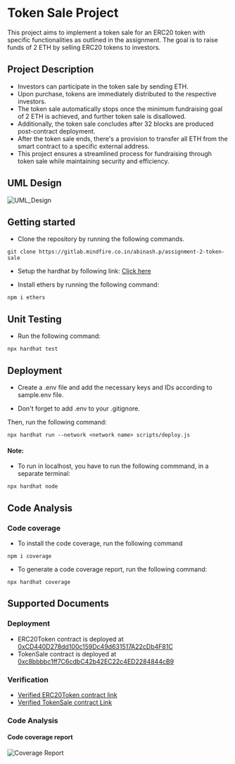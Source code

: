 # Token Sale Project

This project aims to implement a token sale for an ERC20 token with specific functionalities as outlined in the assignment. The goal is to raise funds of 2 ETH by selling ERC20 tokens to investors.

## Project Description
- Investors can participate in the token sale by sending ETH.
- Upon purchase, tokens are immediately distributed to the respective investors. 
- The token sale automatically stops once the minimum fundraising goal of 2 ETH is achieved, and further token sale is disallowed.
- Additionally, the token sale concludes after 32 blocks are produced post-contract deployment. 
- After the token sale ends, there's a provision to transfer all ETH from the smart contract to a specific external address.
- This project ensures a streamlined process for fundraising through token sale while maintaining security and efficiency.

## UML Design
![UML_Design](https://www.plantuml.com/plantuml/dpng/hLRVY-Cs47xFNp7G5vlRXNBGKfQsN7P9IkXUl2HXMreMerYJH3rPCfBiR6XxVtknB3koOkyFw5ioCzzePlJD9t_IXYXJvdmYjtzXPk0UzoZetnC0W6juKAmY1g4YYf4jHstj7-2Xt7AM1UPlOFPiK0d2OLUAp30fT1Jt4PuZE2BqV8L7XiUU-T_9X0c3QaSoX4Lo5AYQGfSIjBci4oiK1coSFh1YeuZGErGAQLGeh9WijNNU0A5KeTR01CLdf5S2ZyEUs7LgNAukUNG1YMzWAoLt05dxeXWgXiSkfEueuqHhy9gvxivCBSWQ0N99sOwX0YduoOPtiysaq4QLcP6TxKq5dbDvfNvjI-tYWhdFLdSVlzt8BoZUCFnsvj5EoVnopc3aWB4YlCGRA9am7x_xFlRIJOj2oOhmI0xV6-W21KNrQjBm7YE56IiO2jD1hu3aiXIcm_GlbDXIC0fF78C51ywLp2CTGjzTXP66y7LP5FpaoDK5keWjuKHacEmYacMoz58FnnFEvR5613CEPpk6fvYnd70TnL2KoatyXpFJp_I1bk_QA2Rsa0gIOs3IftmhkJEwWu3bUMbgfa7gzU-2Sb8KDVJFbW4__Tm2dzfXw7wi7ngQFFGJ54whkXdfS3c5D7-WabDxPr5mTKFxMlUSthX-hw3fjpCunF_66WZolPVs7yPf7w9U6KLFSUeXH77RT6DqemZDVSPt-PnpdEnXgCVpdZHTXOq5m0yZ10z4qX9yJJZEQjtIRr1AYz0FfSeEH2EDjkLfKCV2GNefwlFMHXO5qiYEQLuAgbU4QQI30El_ZPa3LUGeeXTItwB07SiOKQUx0n5xf97arBCEL2hm-590VDQ4Rbh12-XlEghCwSQqSGQX1JdPmEtvo57Ps4l2OTIBWjvocNq90kpM4c7Wy_JtT9FyEbkcqyVfudvwUpzBvyagNK_lPwzZ7cQhTB5ydAqtoMei-YvPRz9adYRBMOCA0ktbDaEJd3gdtM-cwp5ECyCgTDhKI0qiH8MwLfnTVUdDFuyMLs1y0lOzBCSXn85urlhuU5HNk-EVWBbV5zgf2SUbD4tnKHowAy8PRTGaKKlv9dLDZKSOJ-BIhKVCa49jecrvQfOoYbjNlyRBaj0SfY-ffpQog2yewhwzmhxR9koIUUiJXTiqzX4NABnTyOtqCurzz-tHzCAwCyx-NoJXeUfQnypjpA1pqwFhPOXFscQESLZOt2TjA-xXlGwVxRFwVL2Vzcy6CWUHQXGIDjSej6rnS7uhp0aJJEpTPTfuBnAyUtXkc4CV2I_nOaLUNQBmjQjpVYRFZUvMXF5w2-PIEHBR1t0SyO2g6yPey9tK9jab0YqaZAiVYKMp9p_-StqDzkVaRF2-9trhzw9C5kU02q3uJ8VOJoXecVF_0000)

## Getting started
- Clone the repository by running the following commands.

```
git clone https://gitlab.mindfire.co.in/abinash.p/assignment-2-token-sale
```

- Setup the hardhat by following link: [Click here](https://hardhat.org/hardhat-runner/docs/getting-started)

- Install ethers by running the following command:
```
npm i ethers
```

## Unit Testing
- Run the following command:
```
npx hardhat test
```

## Deployment

- Create a .env file and add the necessary keys and IDs according to sample.env file.

- Don't forget to add .env to your .gitignore.

Then, run the following command:

```
npx hardhat run --network <network name> scripts/deploy.js
```

#### Note: 

- To run in localhost, you have to run the following commmand, in a separate terminal: 
```
npx hardhat node
```

## Code Analysis

### Code coverage
- To install the code coverage, run the following command
```
npm i coverage
```
- To generate a code coverage report, run the following command:
```
npx hardhat coverage
```

## Supported Documents

### Deployment
- ERC20Token contract is deployed at [0xCD440D278dd100c159Dc49d631517A22cDb4F81C](https://sepolia.etherscan.io/address/0xcd440d278dd100c159dc49d631517a22cdb4f81c)
- TokenSale contract is deployed at [0xc8bbbbc1ff7C6cdbC42b42EC22c4ED2284844cB9](https://sepolia.etherscan.io/address/0xc8bbbbc1ff7c6cdbc42b42ec22c4ed2284844cb9)

### Verification
- [Verified ERC20Token contract link ](https://sepolia.etherscan.io/address/0xCD440D278dd100c159Dc49d631517A22cDb4F81C#code)
- [Verified TokenSale contract Link](https://sepolia.etherscan.io/address/0xc8bbbbc1ff7C6cdbC42b42EC22c4ED2284844cB9#code)

### Code Analysis

#### Code coverage report
![Coverage Report](https://gitlab.mindfire.co.in/abinash.p/assignment-2-token-sale/uploads/cf4a022922c054ddcad78ade4d612b39/image.png)